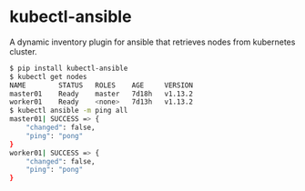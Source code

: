 # kubectl-ansible

A dynamic inventory plugin for ansible that retrieves nodes from kubernetes cluster.

```bash
$ pip install kubectl-ansible
$ kubectl get nodes
NAME        STATUS   ROLES    AGE     VERSION
master01    Ready    master   7d18h   v1.13.2
worker01    Ready    <none>   7d13h   v1.13.2
$ kubectl ansible -m ping all
master01| SUCCESS => {
    "changed": false,
    "ping": "pong"
}
worker01| SUCCESS => {
    "changed": false,
    "ping": "pong"
}
```